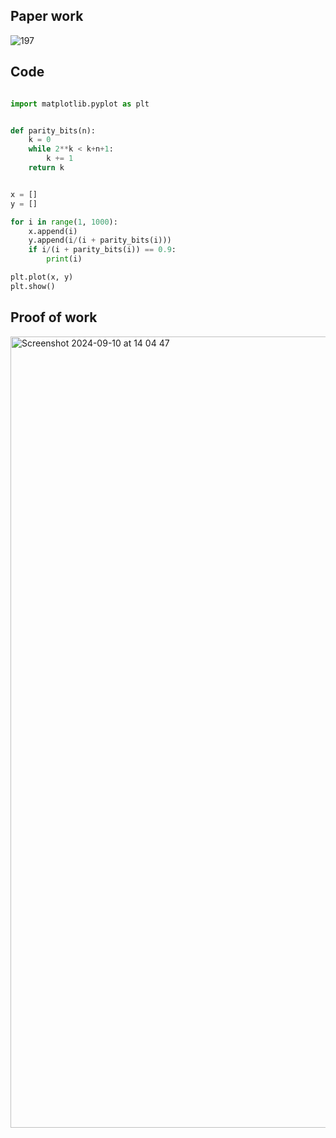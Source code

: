 ## Paper work

![197](https://github.com/user-attachments/assets/64605790-8d03-45ed-a0fc-e7ef7356d562)


## Code

```.py

import matplotlib.pyplot as plt


def parity_bits(n):
    k = 0
    while 2**k < k+n+1:
        k += 1
    return k


x = []
y = []

for i in range(1, 1000):
    x.append(i)
    y.append(i/(i + parity_bits(i)))
    if i/(i + parity_bits(i)) == 0.9:
        print(i)

plt.plot(x, y)
plt.show()

```

## Proof of work

<img width="1266" alt="Screenshot 2024-09-10 at 14 04 47" src="https://github.com/user-attachments/assets/1275663c-4dd1-47ee-a89b-806f29928018">
